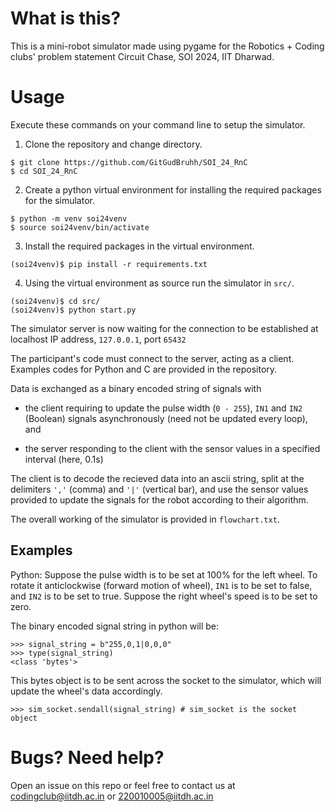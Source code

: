 # What is this?

This is a mini-robot simulator made using pygame for the Robotics + Coding clubs' problem statement Circuit Chase, SOI 2024, IIT Dharwad.

# Usage

Execute these commands on your command line to setup the simulator.

1. Clone the repository and change directory.
```
$ git clone https://github.com/GitGudBruhh/SOI_24_RnC
$ cd SOI_24_RnC
```

2. Create a python virtual environment for installing the required packages for the simulator.
```
$ python -m venv soi24venv
$ source soi24venv/bin/activate
```

3. Install the required packages in the virtual environment.
```
(soi24venv)$ pip install -r requirements.txt
```

4. Using the virtual environment as source run the simulator in `src/`.
```
(soi24venv)$ cd src/
(soi24venv)$ python start.py
```

The simulator server is now waiting for the connection to be established at localhost IP address, `127.0.0.1`, port `65432`

The participant's code must connect to the server, acting as a client. Examples codes for Python and C are provided in the repository.

Data is exchanged as a binary encoded string of signals with

* the client requiring to update the pulse width (`0 - 255`), `IN1` and `IN2` (Boolean) signals asynchronously (need not be updated every loop), and

* the server responding to the client with the sensor values in a specified interval (here, 0.1s)

The client is to decode the recieved data into an ascii string, split at the delimiters `','` (comma) and `'|'` (vertical bar), and use the sensor values provided to update the signals for the robot according to their algorithm.


The overall working of the simulator is provided in `flowchart.txt`.

## Examples
Python:
Suppose the pulse width is to be set at 100% for the left wheel. To rotate it anticlockwise (forward motion of wheel), `IN1` is to be set to false, and `IN2` is to be set to true. Suppose the right wheel's speed is to be set to zero.

The binary encoded signal string in python will be:
```
>>> signal_string = b"255,0,1|0,0,0"
>>> type(signal_string)
<class 'bytes'>
```

This bytes object is to be sent across the socket to the simulator, which will update the wheel's data accordingly.

```
>>> sim_socket.sendall(signal_string) # sim_socket is the socket object
```

# Bugs? Need help?

Open an issue on this repo or feel free to contact us at codingclub@iitdh.ac.in or 220010005@iitdh.ac.in
